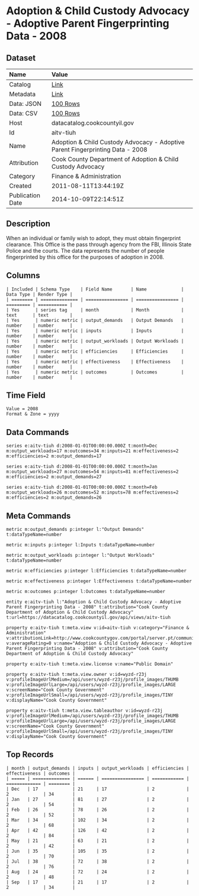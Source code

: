 # Adoption & Child Custody Advocacy - Adoptive Parent Fingerprinting Data - 2008

## Dataset

| Name | Value |
| :--- | :---- |
| Catalog | [Link](https://catalog.data.gov/dataset/adoption-child-custody-advocacy-adoptive-parent-fingerprinting-data-2008-55040) |
| Metadata | [Link](https://datacatalog.cookcountyil.gov/api/views/aitv-tiuh) |
| Data: JSON | [100 Rows](https://datacatalog.cookcountyil.gov/api/views/aitv-tiuh/rows.json?max_rows=100) |
| Data: CSV | [100 Rows](https://datacatalog.cookcountyil.gov/api/views/aitv-tiuh/rows.csv?max_rows=100) |
| Host | datacatalog.cookcountyil.gov |
| Id | aitv-tiuh |
| Name | Adoption & Child Custody Advocacy - Adoptive Parent Fingerprinting Data - 2008 |
| Attribution | Cook County Department of Adoption & Child Custody Advocacy |
| Category | Finance & Administration |
| Created | 2011-08-11T13:44:19Z |
| Publication Date | 2014-10-09T22:14:51Z |

## Description

When an individual or family wish to adopt, they must obtain fingerprint clearance. This Office is the pass through agency from the FBI, Illinois State Police and the courts.  The data represents the number of people fingerprinted by this office for the purposes of adoption in 2008.

## Columns

```ls
| Included | Schema Type    | Field Name       | Name             | Data Type | Render Type |
| ======== | ============== | ================ | ================ | ========= | =========== |
| Yes      | series tag     | month            | Month            | text      | text        |
| Yes      | numeric metric | output_demands   | Output Demands   | number    | number      |
| Yes      | numeric metric | inputs           | Inputs           | number    | number      |
| Yes      | numeric metric | output_workloads | Output Workloads | number    | number      |
| Yes      | numeric metric | efficiencies     | Efficiencies     | number    | number      |
| Yes      | numeric metric | effectiveness    | Effectiveness    | number    | number      |
| Yes      | numeric metric | outcomes         | Outcomes         | number    | number      |
```

## Time Field

```ls
Value = 2008
Format & Zone = yyyy
```

## Data Commands

```ls
series e:aitv-tiuh d:2008-01-01T00:00:00.000Z t:month=Dec m:output_workloads=17 m:outcomes=34 m:inputs=21 m:effectiveness=2 m:efficiencies=2 m:output_demands=17

series e:aitv-tiuh d:2008-01-01T00:00:00.000Z t:month=Jan m:output_workloads=27 m:outcomes=54 m:inputs=81 m:effectiveness=2 m:efficiencies=2 m:output_demands=27

series e:aitv-tiuh d:2008-01-01T00:00:00.000Z t:month=Feb m:output_workloads=26 m:outcomes=52 m:inputs=78 m:effectiveness=2 m:efficiencies=2 m:output_demands=26
```

## Meta Commands

```ls
metric m:output_demands p:integer l:"Output Demands" t:dataTypeName=number

metric m:inputs p:integer l:Inputs t:dataTypeName=number

metric m:output_workloads p:integer l:"Output Workloads" t:dataTypeName=number

metric m:efficiencies p:integer l:Efficiencies t:dataTypeName=number

metric m:effectiveness p:integer l:Effectiveness t:dataTypeName=number

metric m:outcomes p:integer l:Outcomes t:dataTypeName=number

entity e:aitv-tiuh l:"Adoption & Child Custody Advocacy - Adoptive Parent Fingerprinting Data - 2008" t:attribution="Cook County Department of Adoption & Child Custody Advocacy" t:url=https://datacatalog.cookcountyil.gov/api/views/aitv-tiuh

property e:aitv-tiuh t:meta.view v:id=aitv-tiuh v:category="Finance & Administration" v:attributionLink=http://www.cookcountygov.com/portal/server.pt/community/adoption___child_custody_advocacy/245 v:averageRating=0 v:name="Adoption & Child Custody Advocacy - Adoptive Parent Fingerprinting Data - 2008" v:attribution="Cook County Department of Adoption & Child Custody Advocacy"

property e:aitv-tiuh t:meta.view.license v:name="Public Domain"

property e:aitv-tiuh t:meta.view.owner v:id=wyzd-r23j v:profileImageUrlMedium=/api/users/wyzd-r23j/profile_images/THUMB v:profileImageUrlLarge=/api/users/wyzd-r23j/profile_images/LARGE v:screenName="Cook County Government" v:profileImageUrlSmall=/api/users/wyzd-r23j/profile_images/TINY v:displayName="Cook County Government"

property e:aitv-tiuh t:meta.view.tableauthor v:id=wyzd-r23j v:profileImageUrlMedium=/api/users/wyzd-r23j/profile_images/THUMB v:profileImageUrlLarge=/api/users/wyzd-r23j/profile_images/LARGE v:screenName="Cook County Government" v:profileImageUrlSmall=/api/users/wyzd-r23j/profile_images/TINY v:displayName="Cook County Government"
```

## Top Records

```ls
| month | output_demands | inputs | output_workloads | efficiencies | effectiveness | outcomes | 
| ===== | ============== | ====== | ================ | ============ | ============= | ======== | 
| Dec   | 17             | 21     | 17               | 2            | 2             | 34       | 
| Jan   | 27             | 81     | 27               | 2            | 2             | 54       | 
| Feb   | 26             | 78     | 26               | 2            | 2             | 52       | 
| Mar   | 34             | 102    | 34               | 2            | 2             | 68       | 
| Apr   | 42             | 126    | 42               | 2            | 2             | 84       | 
| May   | 21             | 63     | 21               | 2            | 2             | 42       | 
| Jun   | 35             | 105    | 35               | 2            | 2             | 70       | 
| Jul   | 38             | 72     | 38               | 2            | 2             | 76       | 
| Aug   | 24             | 72     | 24               | 2            | 2             | 48       | 
| Sep   | 17             | 21     | 17               | 2            | 2             | 34       | 
```